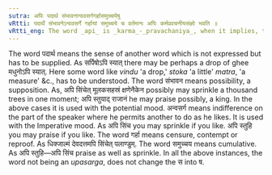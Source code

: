 ```yaml
---
sutra: अपिः पदार्थ संभावनान्ववसर्गगर्हासमुच्चयेषु
vRtti: पदार्थे संभावनेऽन्ववसर्गे गर्हायां समुच्चये च वर्तमानः अपिः कर्मप्रवचनीयसंज्ञो भवति ॥
vRtti_eng: The word _api_ is _karma_-_pravachaniya_, when it implies, the sense of word understood (\"somewhat\") or possibility (e. g., \"even\" in the sense of such a great person), or permission to do as one likes, (\"if you like\"), or censure (\"even\" in the sense of what is disgraceful); or collection (\"and\").
---
```

The word पदार्थ means the sense of another word which is not expressed but has to be supplied. As सर्पिषोऽपि स्यात् there may be perhaps a drop of ghee मधुनोऽपि स्यात्. Here some word like _vindu_ 'a drop,' _stoka_ 'a little' _matra_, 'a measure' &c., has to be understood. The word संभावन means possibility, a supposition. As, अपि सिंचेत् मूलकसहस्रं क्षणेनैकेन possibly may sprinkle a thousand trees in one moment; अपि स्तुयाद् राजानं he may praise possibly, a king. In the above cases it is used with the potential mood. अन्वसर्ग means indifference on the part of the speaker where he permits another to do as he likes. It is used with the Imperative mood. As अपि सिंच you may sprinkle if you like. अपि स्तुहि you may praise if you like. The word गर्हा means censure, contempt or reproof. As धिक्जाल्मं देवदत्तमपि सिंचेत् पलाण्डुम्. The word समुच्चय means cumulative. As अपि स्तुहि—अपि सिंच praise as well as sprinkle.
In all the above instances, the word not being an _upasarga_, does not change the स into ष.

